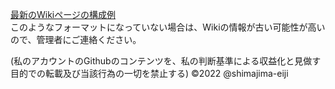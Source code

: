 [最新のWikiページの構成例](https://github.com/shimajima-eiji/__Github-Operation/wiki/T:-%E5%85%A8%E3%81%A6%E3%81%AEWiki:-%E3%83%9A%E3%83%BC%E3%82%B8%E6%A7%8B%E6%88%90)  
このようなフォーマットになっていない場合は、Wikiの情報が古い可能性が高いので、管理者にご連絡ください。

(私のアカウントのGithubのコンテンツを、私の判断基準による収益化と見做す目的での転載及び当該行為の一切を禁止する) ©️2022 @shimajima-eiji
